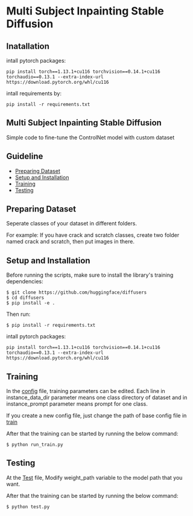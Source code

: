 # Multi Subject Inpainting Stable Diffusion

## Inatallation

intall pytorch packages:

```pip install torch==1.13.1+cu116 torchvision==0.14.1+cu116 torchaudio==0.13.1 --extra-index-url https://download.pytorch.org/whl/cu116```

intall requirements by:

`pip install -r requirements.txt`

## Multi Subject Inpainting Stable Diffusion
Simple code to fine-tune the ControlNet model with custom dataset
## Guideline
* [Preparing Dataset](#Preparing-dataset)
* [Setup and Installation](#setup-and-installation)
* [Training](#training)
* [Testing](#testing)

## Preparing Dataset
Seperate classes of your dataset in different folders.

For example: If you have crack and scratch classes, create two folder named crack and scratch, then put images in there.

## Setup and Installation
Before running the scripts, make sure to install the library's training dependencies:
```
$ git clone https://github.com/huggingface/diffusers
$ cd diffusers
$ pip install -e .
```
Then run:
```
$ pip install -r requirements.txt
```
intall pytorch packages:

```
pip install torch==1.13.1+cu116 torchvision==0.14.1+cu116 torchaudio==0.13.1 --extra-index-url https://download.pytorch.org/whl/cu116
```
## Training
In the [config](config.yml) file, training parameters can be edited. Each line in instance_data_dir parameter means one class directory of dataset and in instance_prompt parameter means prompt for one class. 

If you create a new config file, just change the path of base config file in [train](run_train.py)

After that the training can be started by running the below command:
```
$ python run_train.py
```

## Testing
At the [Test](../test.py) file, Modify weight_path variable to the model path that you want.
 
After that the training can be started by running the below command:
```
$ python test.py
```
